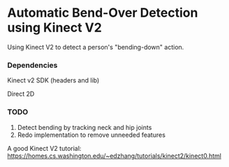 # Automatic Bend-Over Detection using Kinect V2
Using Kinect V2 to detect a person's "bending-down" action.

### Dependencies
Kinect v2 SDK (headers and lib)

Direct 2D 


### TODO 
  1. Detect bending by tracking neck and hip joints
  2. Redo implementation to remove unneeded features



A good Kinect V2 tutorial: https://homes.cs.washington.edu/~edzhang/tutorials/kinect2/kinect0.html
